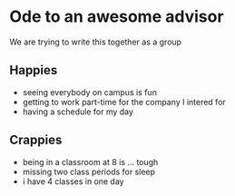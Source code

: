 # Ode to an awesome advisor
We are trying to write this together as a group


## Happies

- seeing everybody on campus is fun
- getting to work part-time for the company I intered for
- having a schedule for my day

## Crappies

- being in a classroom at 8 is ... tough
- missing two class periods for sleep
- i have 4 classes in one day
